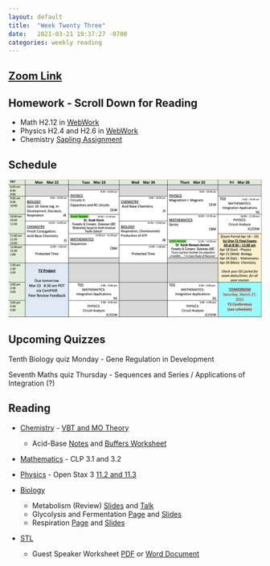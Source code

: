 ```yaml
---
layout: default
title:  "Week Twenty Three"
date:   2021-03-21 19:37:27 -0700
categories: weekly reading
---
```

## [Zoom Link](https://ubc.zoom.us/j/69489092134?pwd=ZTRxOFNmRmNVT3NpWVhmV0VDTEpyUT09)

## Homework - Scroll Down for Reading
- Math H2.12 in [WebWork](https://webwork.elearning.ubc.ca/webwork2/2020W1-2_SCIE_010_001/)
- Physics H2.4 and H2.6 in [WebWork](https://webwork.elearning.ubc.ca/webwork2/2020W1-2_SCIE_010_001/)
- Chemistry [Sapling Assignment](https://canvas.ubc.ca/courses/62920/assignments/860573?module_item_id=3021717)


## Schedule

![Week Twenty Three Schedule](/assets/w23schedule.png)


## Upcoming Quizzes

Tenth Biology quiz Monday - Gene Regulation in Development    
<!-- Second Maths test Thursday - Techniques of Integration     -->
Seventh Maths quiz Thursday - Sequences and Series / Applications of Integration (?)     
<!-- Third Physics quiz Thursday/Friday - Quantum Mechanics and Electrostatics     -->
<!-- Second Chemistry quiz Thursday/Friday - Intermolecular Forces and Quantum    -->

## Reading

- [Chemistry](https://canvas.ubc.ca/courses/62920) - [VBT and MO Theory](https://canvas.ubc.ca/courses/62920/files/13173415?module_item_id=2970686)
    - Acid-Base [Notes](https://canvas.ubc.ca/courses/62920/files/13578689/download?download_frd=1) and [Buffers Worksheet](https://canvas.ubc.ca/courses/62920/files/13578755/download?download_frd=1)


	
- [Mathematics](https://canvas.ubc.ca/courses/62921) - <!-- 7 on [Active Calculus](https://activecalculus.org/) and -->CLP 3.1 and 3.2



- [Physics](https://canvas.ubc.ca/courses/62922) - <!--[Waves on WebWork](https://webwork.elearning.ubc.ca/webwork2/2020W1-2_SCIE_010_001/) -->Open Stax 3 [11.2 and 11.3](https://openstax.org/books/university-physics-volume-3/pages/11-2-particle-conservation-laws)<!-- Vol. 1 Ch. 16, 18, Vol. 3 Ch. 3.1 and 3.2 -->

    



- [Biology](https://canvas.ubc.ca/courses/62806)
    - Metabolism (Review) [Slides](https://canvas.ubc.ca/courses/62806/files/8407146/download?wrap=1) and [Talk](https://canvas.ubc.ca/courses/62806/files/8407206/download)
    - Glycolysis and Fermentation [Page](https://canvas.ubc.ca/courses/62806/pages/glycolysis-and-fermentation?module_item_id=1883076) and [Slides](https://canvas.ubc.ca/courses/62806/files/8412979/download?wrap=1)
    - Respiration [Page](https://canvas.ubc.ca/courses/62806/pages/respiration?module_item_id=1883077) and [Slides](https://canvas.ubc.ca/courses/62806/files/8415074/download?wrap=1)



- [STL](https://canvas.ubc.ca/courses/62807a)
    - Guest Speaker Worksheet [PDF](https://canvas.ubc.ca/courses/62807/files/10113984/download?download_frd=1) or [Word Document](https://canvas.ubc.ca/courses/62807/files/10113983/download?download_frd=1)